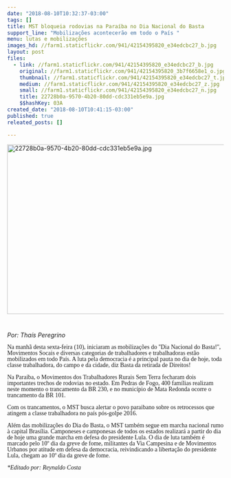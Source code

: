 ```yaml
---
date: "2018-08-10T10:32:37-03:00"
tags: []
title: MST bloqueia rodovias na Paraíba no Dia Nacional do Basta
support_line: "Mobilizações acontecerão em todo o País "
menu: lutas e mobilizações
images_hd: //farm1.staticflickr.com/941/42154395820_e34edcbc27_b.jpg
layout: post
files:
  - link: //farm1.staticflickr.com/941/42154395820_e34edcbc27_b.jpg
    original: //farm1.staticflickr.com/941/42154395820_3b7f6658e1_o.jpg
    thumbnail: //farm1.staticflickr.com/941/42154395820_e34edcbc27_t.jpg
    medium: //farm1.staticflickr.com/941/42154395820_e34edcbc27_z.jpg
    small: //farm1.staticflickr.com/941/42154395820_e34edcbc27_n.jpg
    title: 22728b0a-9570-4b20-80dd-cdc331eb5e9a.jpg
    $$hashKey: 03A
created_date: "2018-08-10T10:41:15-03:00"
published: true
releated_posts: []

---
```

<p style="margin-bottom: 0cm; line-height: 100%"><img alt="22728b0a-9570-4b20-80dd-cdc331eb5e9a.jpg" height="394" src="//farm1.staticflickr.com/941/42154395820_e34edcbc27_b.jpg" width="700" /></p>

<p style="margin-bottom: 0cm; line-height: 100%">&nbsp;</p>

<p style="margin-bottom: 0cm; line-height: 100%"><em>Por: Tha&iacute;s Peregrino</em></p>

<p style="margin-bottom: 0cm; line-height: 100%"><font face="Times New Roman, serif">Na manh&atilde; desta sexta-feira (10), iniciaram as mobiliza&ccedil;&otilde;es do &#39;&#39;Dia Nacional do Basta!&#39;&#39;, Movimentos Socais e diversas categorias de trabalhadores e trabalhadoras est&atilde;o mobilizados em todo Pa&iacute;s. A luta pela democracia &eacute; a principal pauta no dia de hoje, toda classe trabalhadora, do campo e da cidade, diz Basta da retirada de Direitos! </font></p>

<p style="margin-bottom: 0cm; line-height: 100%"><font face="Times New Roman, serif">Na Para&iacute;ba, o Movimentos dos Trabalhadores Rurais Sem Terra fecharam dois importantes trechos de rodovias no estado. Em Pedras de Fogo, 400 fam&iacute;lias realizam neste momento o trancamento da BR 230, e no munic&iacute;pio de Mata Redonda ocorre o trancamento da BR 101.</font></p>

<p style="margin-bottom: 0cm; line-height: 100%"><font face="Times New Roman, serif">Com os trancamentos, o MST busca alertar o povo paraibano sobre os retrocessos que atingem a classe trabalhadora no pa&iacute;s p&oacute;s-golpe 2016.</font></p>

<p style="margin-bottom: 0cm; line-height: 100%"><font face="Times New Roman, serif">Al&eacute;m das mobiliza&ccedil;&otilde;es do Dia do Basta, o MST tamb&eacute;m segue em marcha nacional rumo &agrave; capital Bras&iacute;lia. Camponeses e camponesas de todos os estados realizar&aacute; a partir do dia de hoje uma grande marcha em defesa do presidente Lula. O dia de luta tamb&eacute;m &eacute; marcado pelo 10&ordm; dia da greve de fome, militantes da Via Campesina e de Movimentos Urbanos por atitude em defesa da democracia, reivindicando a liberta&ccedil;&atilde;o do presidente Lula, chegam ao 10&ordm; dia da greve de fome.<br />
<br />
<i>*</i><i>Editado por: Reynaldo Costa</i></font></p>
